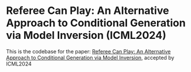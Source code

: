 # Referee Can Play: An Alternative Approach to Conditional Generation via Model Inversion (ICML2024)
This is the codebase for the paper: [Referee Can Play: An Alternative Approach to Conditional Generation via Model Inversion](https://arxiv.org/abs/2402.16305), accepted by ICML2024
